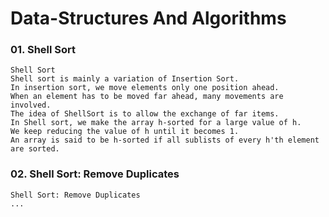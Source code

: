# Data-Structures And Algorithms


### 01. Shell Sort

    Shell Sort
    Shell sort is mainly a variation of Insertion Sort. 
    In insertion sort, we move elements only one position ahead. 
    When an element has to be moved far ahead, many movements are involved. 
    The idea of ShellSort is to allow the exchange of far items. 
    In Shell sort, we make the array h-sorted for a large value of h. 
    We keep reducing the value of h until it becomes 1. 
    An array is said to be h-sorted if all sublists of every h'th element are sorted.

### 02. Shell Sort: Remove Duplicates

    Shell Sort: Remove Duplicates
    ...
